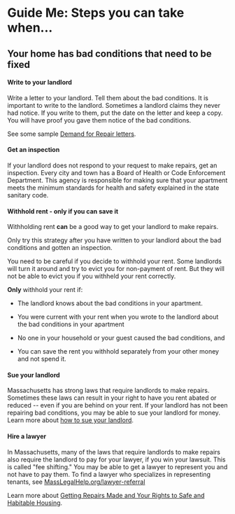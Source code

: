 Guide Me: Steps you can take when...
====================================

Your home has bad conditions that need to be fixed
--------------------------------------------------

#### Write to your landlord

Write a letter to your landlord. Tell them about the bad conditions. It
is important to write to the landlord. Sometimes a landlord claims they
never had notice. If you write to them, put the date on the letter and
keep a copy. You will have proof you gave them notice of the bad
conditions.

See some sample [Demand for Repair letters](https://MassLegalHelp.org/housing/bad-conditions/forms).

#### Get an inspection

If your landlord does not respond to your request to make repairs, get
an inspection. Every city and town has a Board of Health or Code
Enforcement Department. This agency is responsible for making sure that
your apartment meets the minimum standards for health and safety explained in the state sanitary code.

#### Withhold rent - only if you can save it

Withholding rent **can** be a good way to get your landlord to make
repairs.

Only try this strategy after you have written to your landlord about the
bad conditions and gotten an inspection.

You need to be careful if you decide to withhold your rent. Some
landlords will turn it around and try to evict you for non-payment of
rent. But they will not be able to evict you if you withheld your rent
correctly.

**Only** withhold your rent if:

-   The landlord knows about the bad conditions in your apartment.

-   You were current with your rent when you wrote to the landlord about
    the bad conditions in your apartment

-   No one in your household or your guest caused the bad conditions,
    and

-   You can save the rent you withhold separately from your other money
    and not spend it.

#### Sue your landlord

Massachusetts has strong laws that require landlords to make repairs.
Sometimes these laws can result in your right to have you rent abated or
reduced -- even if you are behind on your rent. If your landlord has not
been repairing bad conditions, you may be able to sue your landlord for
money. Learn more about [how to sue your landlord](https://MassLegalHelp.org/taking-landlord-to-court).

#### Hire a lawyer 

In Massachusetts, many of the laws that require landlords to make
repairs also require the landlord to pay for your lawyer, if you win
your lawsuit. This is called \"fee shifting.\" You may be able to get a
lawyer to represent you and not have to pay them. To find a lawyer
who specializes in representing tenants, see
[MassLegalHelp.org/lawyer-referral](https://MassLegalHelp.org\lawyer-referral)

Learn more about [Getting Repairs Made and Your Rights to Safe and
Habitable Housing](https://MassLegalHelp.org\repairs).
